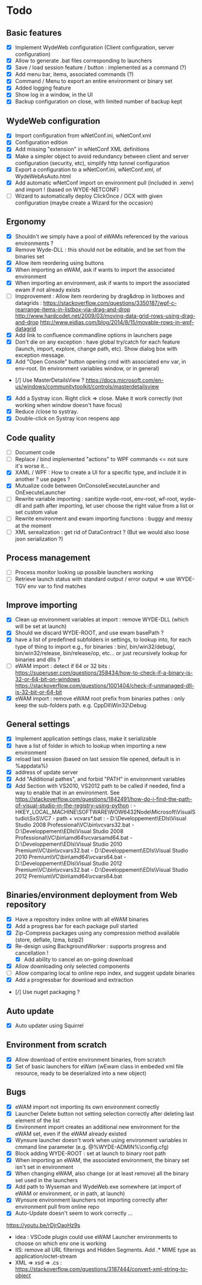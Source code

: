 # Todo

## Basic features
- [x] Implement WydeWeb configuration (Client configuration, server configuration)
- [x] Allow to generate .bat files corresponding to launchers
- [x] Save / load session feature / button : implemented as a command (?)
- [x] Add menu bar, items, associated commands (?)
- [x] Command / Menu to export an entire environment or binary set
- [x] Added logging feature
- [x] Show log in a window, in the UI
- [x] Backup configuration on close, with limited number of backup kept

## WydeWeb configuration
- [x] Import configuration from wNetConf.ini, wNetConf.xml
- [x] Configuration edition
- [x] Add missing "extension" in wNetConf XML definitions
- [x] Make a simpler object to avoid redundancy between client and server configuration (security, etc), simplify http tunnel configuration
- [x] Export a configuration to a wNetConf.ini, wNetConf.xml, of WydeWebAsAuto.html
- [x] Add automatic wNetConf import on environment pull (included in .xenv) and import ! (based on WYDE-NETCONF)
- [ ] Wizard to automatically deploy ClickOnce / OCX with given configuration (maybe create a Wizard for the occasion)

## Ergonomy
- [x] Shouldn't we simply have a pool of eWAMs referenced by the various environments ?
- [x] Remove Wyde-DLL : this should not be editable, and be set from the binaries set
- [x] Allow item reordering using buttons
- [x] When importing an eWAM, ask if wants to import the associated environment
- [x] When importing an environment, ask if wants to import the associated ewam if not already exists
- [ ] Impprovement : Allow item reordering by drag&drop in listboxes and datagrids : 
   https://stackoverflow.com/questions/3350187/wpf-c-rearrange-items-in-listbox-via-drag-and-drop
   http://www.hardcodet.net/2009/03/moving-data-grid-rows-using-drag-and-drop
   http://www.eidias.com/blog/2014/8/15/movable-rows-in-wpf-datagrid
- [x] Add link to confluence commandline options in launchers page
- [x] Don't die on any exception : have global try/catch for each feature (launch, import, explore, change path, etc). Show dialog box with exception message.
- [x] Add "Open Console" button opening cmd with associated env var, in env-root. (In environment variables window, or in general)
- [/] Use MasterDetailsView ? https://docs.microsoft.com/en-us/windows/communitytoolkit/controls/masterdetailsview
- [x] Add a Systray icon. Right click => close. Make it work correctly (not working when window doesn't have focus)
- [x] Reduce /close to systray. 
- [x] Double-click on Systray icon reopens app

## Code quality
- [ ] Document code
- [ ] Replace / bind implemented "actions" to WPF commands <= not sure it's worse it...
- [x] XAML / WPF : How to create a UI for a specific type, and include it in another ? use pages ?
- [x] Mutualize code between OnConsoleExecuteLauncher and OnExecuteLauncher
- [ ] Rewrite variable importing : sanitize wyde-root, env-root, wf-root, wyde-dll and path after importing, let user choose the right value from a list or set custom value
- [ ] Rewrite environment and ewam importing functions : buggy and messy at the moment
- [ ] XML serealization : get rid of DataContract ? (But we would also loose json serialization ?)

## Process management
- [ ] Process monitor looking up possible launchers working
- [ ] Retrieve launch status with standard output / error output
   => use WYDE-TGV env var to find matches
   
## Improve importing
- [x] Clean up environment variables at import : remove WYDE-DLL (which will be set at launch)
- [x] Should we discard WYDE-ROOT, and use ewam basePath ?
- [x] have a list of predefined subfolders in settings, to lookup into, for each type of thing to import
   e.g., for binaries : bin/, bin/win32/debug/, bin/win32/release, bin/release/op, etc... or just recursively lookup for binaries and dlls ?
- [ ] eWAM import : detect if 64 or 32 bits : https://superuser.com/questions/358434/how-to-check-if-a-binary-is-32-or-64-bit-on-windows
   https://stackoverflow.com/questions/1001404/check-if-unmanaged-dll-is-32-bit-or-64-bit
- [x] eWAM import : remove eWAM root prefix from binaries pathes : only keep the sub-folders path. e.g. CppDll\Win32\Debug
   
## General settings
- [x] Implement application settings class, make it serializable
- [x] have a list of folder in which to lookup when importing a new environment
- [x] reload last session (based on last session file opened, default is in %appdata%)
- [x] address of update server
- [x] Add "Additional pathes", and forbid "PATH" in environment variables
- [x] Add Section with VS2010, VS2012 path to be called if needed, find a way to enable that in an environment.
   See https://stackoverflow.com/questions/1842491/how-do-i-find-the-path-of-visual-studio-in-the-registry-using-python :
      - HKEY_LOCAL_MACHINE\SOFTWARE\WOW6432Node\Microsoft\VisualStudio\SxS\VC7
      - path + vcvars*.bat :
         - D:\Developpement\EDIs\Visual Studio 2008 Professional\VC\bin\vcvars32.bat
         - D:\Developpement\EDIs\Visual Studio 2008 Professional\VC\bin\amd64\vcvarsamd64.bat
         - D:\Developpement\EDIs\Visual Studio 2010 Premium\VC\bin\vcvars32.bat
         - D:\Developpement\EDIs\Visual Studio 2010 Premium\VC\bin\amd64\vcvars64.bat
         - D:\Developpement\EDIs\Visual Studio 2012 Premium\VC\bin\vcvars32.bat
         - D:\Developpement\EDIs\Visual Studio 2012 Premium\VC\bin\amd64\vcvars64.bat

## Binaries/environment deployment from Web repository
- [x] Have a repository index online with all eWAM binaries
- [x] Add a progress bar for each package pull started
- [x] Zip-Compress packages using any compression method available (store, deflate, lzma, bzip2)
- [x] Re-design using BackgroundWorker : supports progress and cancellation !
   - [x] Add ability to cancel an on-going download
- [x] Allow downloading only selected components
- [ ] Allow comparing local to online repo index, and suggest update binaries
- [x] Add a progressbar for download and extraction
- [/] Use nuget packaging ?
      
## Auto update
- [x] Auto updater using Squirrel

## Environment from scratch
- [x] Allow download of entire environment binaries, from scratch
- [x] Set of basic launchers for eWam (wEwam class in embeded xml file resource, ready to be deserialized into a new object)

## Bugs
- [x] eWAM import not importing its own environment correctly
- [x] Launcher Delete button not setting selection correctly after deleting last element of the list
- [x] Environment import creates an additional new environment for the eWAM set, even if the eWAM already existed
- [x] Wynsure launcher doesn't work when using environment variables in cmmand line parameter (e.g. @%WYDE-ADMIN%\config.cfg)
- [x] Block adding WYDE-ROOT : set at launch to binary root path
- [x] When importing an eWAM, the associated environment, the binary set isn't set in environment
- [x] When changing eWAM, also change (or at least remove) all the binary set used in the launchers
- [x] Add path to Wyseman and WydeWeb.exe somewhere (at import of eWAM or environment, or in path, at launch)
- [x] Wynsure environment launchers not importing correctly after environment pull from online repo
- [x] Auto-Update doesn't seem to work correctly ...

https://youtu.be/rDjrOaoHz9s

- idea : VSCode plugin could use eWAM Launcher environments to choose on which env one is working
- IIS: remove all URL filterings and Hidden Segments. Add .* MIME type as application/octet-stream
- XML => xsd => .cs  : https://stackoverflow.com/questions/3187444/convert-xml-string-to-object


